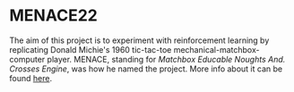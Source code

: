 # MENACE22

The aim of this project is to experiment with reinforcement learning by replicating Donald Michie's 1960 tic-tac-toe mechanical-matchbox-computer player. MENACE, standing for *Matchbox Educable Noughts And. Crosses Engine*, was how he named the project. More info about it can be found [here](https://people.csail.mit.edu/brooks/idocs/matchbox.pdf).
